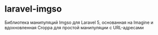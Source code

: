 # laravel-imgso
Библиотека манипуляций Imgso для Laravel 5, основанная на Imagine и вдохновленная Croppa для простой манипуляции с URL-адресами
